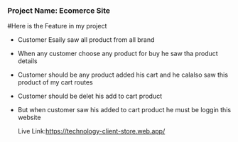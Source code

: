 ### Project Name: Ecomerce Site

#Here is the Feature in my project

- Customer Esaily saw all product from all brand
- When any customer choose any product for buy he saw tha product details
- Customer should be any product added his cart and he calalso saw this product of my cart routes
- Customer should be delet his add to cart product
- But when customer saw his added to cart product he must be loggin this website

   Live Link:https://technology-client-store.web.app/
